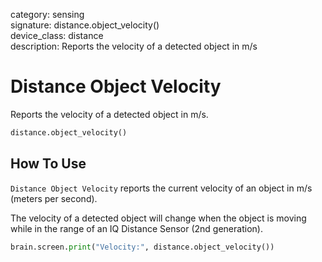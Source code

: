 category: sensing  
signature: distance.object_velocity()  
device_class: distance  
description: Reports the velocity of a detected object in m/s  

# Distance Object Velocity

Reports the velocity of a detected object in m/s.

```python
distance.object_velocity()
```

## How To Use

`Distance Object Velocity` reports the current velocity of an object in m/s (meters per second).

The velocity of a detected object will change when the object is moving while in the range of an IQ Distance Sensor (2nd generation).

```python
brain.screen.print("Velocity:", distance.object_velocity())
```

<advanced>
</advanced>







